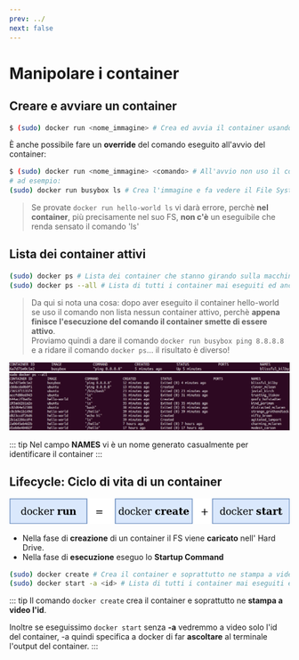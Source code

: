 ```yaml
---
prev: ../
next: false
---
```

# Manipolare i container

## Creare e avviare un container
``` bash
$ (sudo) docker run <nome_immagine> # Crea ed avvia il container usando l'immagine
```
È anche possibile fare un **override** del comando eseguito all'avvio del container:
``` bash
$ (sudo) docker run <nome_immagine> <comando> # All'avvio non uso il comando specificato nell'immagine
# ad esempio:
(sudo) docker run busybox ls # Crea l'immagine e fa vedere il File System del container
```
> Se provate `docker run hello-world ls` vi darà errore, perchè **nel container**, più precisamente nel suo FS, **non c'è** un eseguibile che renda sensato il comando 'ls'

## Lista dei container attivi
``` bash
(sudo) docker ps # Lista dei container che stanno girando sulla macchina
(sudo) docker ps --all # Lista di tutti i container mai eseguiti ed anche in esecuzione
```
> Da qui si nota una cosa: dopo aver eseguito il container hello-world se uso il comando non lista nessun container attivo, perchè **appena finisce l'esecuzione del comando il container smette di essere attivo**.<br>
Proviamo quindi a dare il comando `docker run busybox ping 8.8.8.8` e a ridare il comando `docker ps`... il risultato è diverso!

![screenshot01](./assets/screenshot-01.png)
![screenshot02](./assets/screenshot-02.png)

::: tip
Nel campo **NAMES** vi è un nome generato casualmente per identificare il container
:::

## Lifecycle: Ciclo di vita di un container
![diagram09](./assets/diagram-09.png)
- Nella fase di **creazione** di un container il FS viene **caricato** nell' Hard Drive.
- Nella fase di **esecuzione** eseguo lo **Startup Command**
``` bash
(sudo) docker create # Crea il container e soprattutto ne stampa a video l'id
(sudo) docker start -a <id> # Lista di tutti i container mai eseguiti ed anche in esecuzione
```
::: tip
Il comando `docker create` crea il container e soprattutto ne **stampa a video l'id**.<br>

Inoltre se eseguissimo `docker start` senza **-a** vedremmo a video solo l'id del container, -a quindi specifica a docker di far **ascoltare** al terminale l'output del container.
:::
